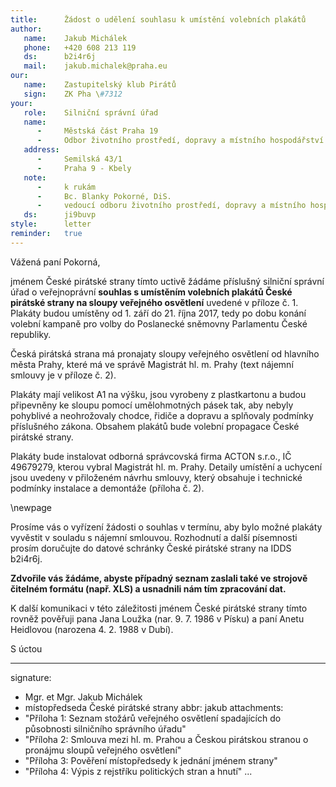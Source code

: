 ```yaml
---
title:      Žádost o udělení souhlasu k umístění volebních plakátů
author:
   name:    Jakub Michálek
   phone:   +420 608 213 119
   ds:      b2i4r6j
   mail:    jakub.michalek@praha.eu
our:
   name:    Zastupitelský klub Pirátů
   sign:    ZK Pha \#7312
your:
   role:    Silniční správní úřad
   name:    
      -     Městská část Praha 19
      -     Odbor životního prostředí, dopravy a místního hospodářství
   address:
      -     Semilská 43/1
      -     Praha 9 - Kbely
   note:
      -     k rukám
      -     Bc. Blanky Pokorné, DiS.
      -     vedoucí odboru životního prostředí, dopravy a místního hospodářství
   ds:      ji9buvp
style:      letter
reminder:   true
---
```


Vážená paní Pokorná,

jménem České pirátské strany tímto uctivě žádáme příslušný silniční správní úřad o veřejnoprávní **souhlas s umístěním volebních plakátů České pirátské strany na sloupy veřejného osvětlení** uvedené v příloze č. 1. Plakáty budou umístěny od 1. září do 21. října 2017, tedy po dobu konání volební kampaně pro volby do Poslanecké sněmovny Parlamentu České republiky. 

Česká pirátská strana má pronajaty sloupy veřejného osvětlení od hlavního města Prahy, které má ve správě Magistrát hl. m. Prahy (text nájemní smlouvy je v příloze č. 2). 

Plakáty mají velikost A1 na výšku, jsou vyrobeny z plastkartonu a budou připevněny ke sloupu pomocí umělohmotných pásek tak, aby nebyly pohyblivé a neohrožovaly chodce, řidiče a dopravu a splňovaly podmínky příslušného zákona. Obsahem plakátů bude volební propagace České pirátské strany. 

Plakáty bude instalovat odborná správcovská firma ACTON s.r.o., IČ 49679279, kterou vybral Magistrát hl. m. Prahy. Detaily umístění a uchycení jsou uvedeny v přiloženém návrhu smlouvy, který obsahuje i technické podmínky instalace a demontáže (příloha č. 2).

\newpage

Prosíme vás o vyřízení žádosti o souhlas v termínu, aby bylo možné plakáty vyvěstit v souladu s nájemní smlouvou. Rozhodnutí a další písemnosti prosím doručujte do datové schránky České pirátské strany na IDDS b2i4r6j. 

**Zdvořile vás žádáme, abyste případný seznam zaslali také ve strojově čitelném formátu (např. XLS) a usnadnili nám tím zpracování dat.**

K další komunikaci v této záležitosti jménem České pirátské strany tímto rovněž pověřuji pana Jana Loužka (nar. 9. 7. 1986 v Písku) a paní Anetu Heidlovou (narozena 4. 2. 1988 v Dubí).

S úctou

---
signature: 
  - Mgr. et Mgr. Jakub Michálek
  - místopředseda České pirátské strany
abbr:       jakub
attachments:
  - "Příloha 1: Seznam stožárů veřejného osvětlení spadajících do působnosti silničního správního úřadu"
  - "Příloha 2: Smlouva mezi hl. m. Prahou a Českou pirátskou stranou o pronájmu sloupů veřejného osvětlení"
  - "Příloha 3: Pověření místopředsedy k jednání jménem strany"
  - "Příloha 4: Výpis z rejstříku politických stran a hnutí"
...
